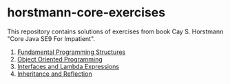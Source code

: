 # horstmann-core-exercises

This repository contains solutions of exercises from book Cay S. Horstmann "Core Java SE9 For Impatient".

1. [Fundamental Programming Structures](https://github.com/hellozakhar/horstmann-core-exercises/tree/master/src/com/hellozakhar/chapter1_Fundamental_Programming_Structures)
2. [Object Oriented Programming](https://github.com/hellozakhar/horstmann-core-exercises/tree/master/src/com/hellozakhar/chapter2_Object_Oriented_Programming)
3. [Interfaces and Lambda Expressions](https://github.com/hellozakhar/horstmann-core-exercises/tree/master/src/com/hellozakhar/chapter3_Interfaces_and_Lambda_Expressions)
4. [Inheritance and Reflection](https://github.com/hellozakhar/horstmann-core-exercises/tree/master/src/com/hellozakhar/chapter4_Inheritance_and_Reflection)
